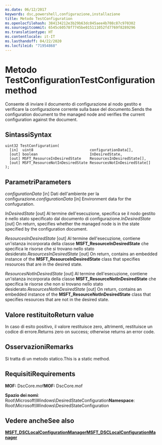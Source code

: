 ```yaml
---
ms.date: 06/12/2017
keywords: dsc,powershell,configurazione,installazione
title: Metodo TestConfiguration
ms.openlocfilehash: 384134212e3b29b63dc045aee4b708c87c970302
ms.sourcegitcommit: 6545c60578f7745be015111052fd7769f8289296
ms.translationtype: HT
ms.contentlocale: it-IT
ms.lasthandoff: 04/22/2020
ms.locfileid: "71954868"
---
```

# <a name="testconfiguration-method"></a><span data-ttu-id="175e1-103">Metodo TestConfiguration</span><span class="sxs-lookup"><span data-stu-id="175e1-103">TestConfiguration method</span></span>

<span data-ttu-id="175e1-104">Consente di inviare il documento di configurazione al nodo gestito e verificare la configurazione corrente sulla base del documento.</span><span class="sxs-lookup"><span data-stu-id="175e1-104">Sends the configuration document to the managed node and verifies the current configuration against the document.</span></span>

## <a name="syntax"></a><span data-ttu-id="175e1-105">Sintassi</span><span class="sxs-lookup"><span data-stu-id="175e1-105">Syntax</span></span>

```mof
uint32 TestConfiguration(
  [in]  uint8                          configurationData[],
  [out] boolean                        InDesiredState,
  [out] MSFT_ResourceInDesiredState    ResourcesInDesiredState[],
  [out] MSFT_ResourceNotInDesiredState ResourcesNotInDesiredState[]
);
```

## <a name="parameters"></a><span data-ttu-id="175e1-106">Parametri</span><span class="sxs-lookup"><span data-stu-id="175e1-106">Parameters</span></span>

<span data-ttu-id="175e1-107">*configurationData* \[in\] Dati dell'ambiente per la configurazione.</span><span class="sxs-lookup"><span data-stu-id="175e1-107">*configurationData* \[in\] Environment data for the confuguration.</span></span>

<span data-ttu-id="175e1-108">*InDesiredState* \[out\] Al termine dell'esecuzione, specifica se il nodo gestito è nello stato specificato dal documento di configurazione.</span><span class="sxs-lookup"><span data-stu-id="175e1-108">*InDesiredState* \[out\] On return, specifies whether the managed node is in the state specified by the configuration document.</span></span>

<span data-ttu-id="175e1-109">*ResourcesInDesiredState* \[out\] Al termine dell'esecuzione, contiene un'istanza incorporata della classe **MSFT_ResourceInDesiredState** che specifica le risorse che si trovano nello stato desiderato.</span><span class="sxs-lookup"><span data-stu-id="175e1-109">*ResourcesInDesiredState* \[out\] On return, contains an embedded instance of the **MSFT_ResourceInDesiredState** class that specifies resources that are in the desired state.</span></span>

<span data-ttu-id="175e1-110">*ResourcesNotInDesiredState* \[out\] Al termine dell'esecuzione, contiene un'istanza incorporata della classe **MSFT_ResourceNotInDesiredState** che specifica le risorse che non si trovano nello stato desiderato.</span><span class="sxs-lookup"><span data-stu-id="175e1-110">*ResourcesNotInDesiredState* \[out\] On return, contains an embedded instance of the **MSFT_ResourceNotInDesiredState** class that specifies resources that are not in the desired state.</span></span>

## <a name="return-value"></a><span data-ttu-id="175e1-111">Valore restituito</span><span class="sxs-lookup"><span data-stu-id="175e1-111">Return value</span></span>

<span data-ttu-id="175e1-112">In caso di esito positivo, il valore restituisce zero, altrimenti, restituisce un codice di errore.</span><span class="sxs-lookup"><span data-stu-id="175e1-112">Returns zero on success; otherwise returns an error code.</span></span>

## <a name="remarks"></a><span data-ttu-id="175e1-113">Osservazioni</span><span class="sxs-lookup"><span data-stu-id="175e1-113">Remarks</span></span>

<span data-ttu-id="175e1-114">Si tratta di un metodo statico.</span><span class="sxs-lookup"><span data-stu-id="175e1-114">This is a static method.</span></span>

## <a name="requirements"></a><span data-ttu-id="175e1-115">Requisiti</span><span class="sxs-lookup"><span data-stu-id="175e1-115">Requirements</span></span>

<span data-ttu-id="175e1-116">**MOF:** DscCore.mof</span><span class="sxs-lookup"><span data-stu-id="175e1-116">**MOF:** DscCore.mof</span></span>

<span data-ttu-id="175e1-117">**Spazio dei nomi**: Root\Microsoft\Windows\DesiredStateConfiguration</span><span class="sxs-lookup"><span data-stu-id="175e1-117">**Namespace**: Root\Microsoft\Windows\DesiredStateConfiguration</span></span>

## <a name="see-also"></a><span data-ttu-id="175e1-118">Vedere anche</span><span class="sxs-lookup"><span data-stu-id="175e1-118">See also</span></span>

[<span data-ttu-id="175e1-119">**MSFT_DSCLocalConfigurationManager**</span><span class="sxs-lookup"><span data-stu-id="175e1-119">**MSFT_DSCLocalConfigurationManager**</span></span>](msft-dsclocalconfigurationmanager.md)

